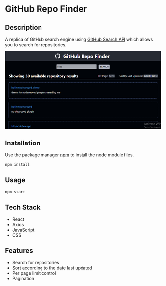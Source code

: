 # GitHub Repo Finder

## Description

A replica of GitHub search engine using <a href="https://docs.github.com/en/rest/search#search-repositories" target="_blank">GitHub Search API</a> which allows you to search for repositories.

<img src="https://github.com/Jasmine-Shaikh/github-repo-finder/blob/master/src/Images/basic.PNG"/>

## Installation

Use the package manager [npm](https://docs.npmjs.com/cli/v6/commands/npm-install) to install the node module files.

```bash
npm install
```

## Usage

```python
npm start
```

<!-- ## Deployment Link
```url
   https://banggood-site-clone.netlify.app/
``` -->

## Tech Stack
- React
- Axios
- JavaScript
- CSS

## Features
- Search for repositories
- Sort according to the date last updated
- Per page limit control
- Pagination


